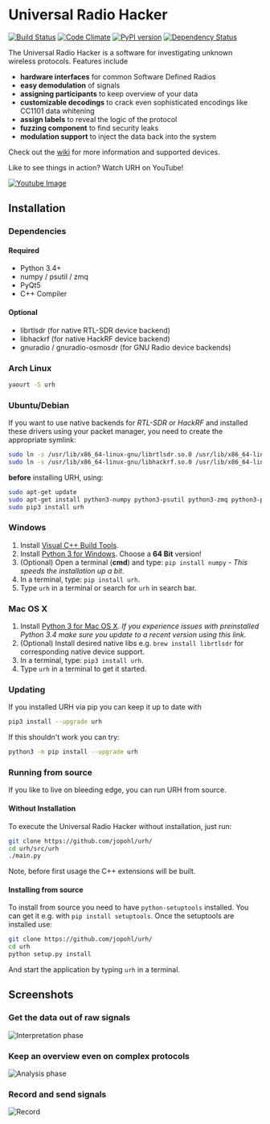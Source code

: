 # Universal Radio Hacker
[![Build Status](https://travis-ci.org/jopohl/urh.svg?branch=master)](https://travis-ci.org/jopohl/urh) [![Code Climate](https://codeclimate.com/github/jopohl/urh/badges/gpa.svg)](https://codeclimate.com/github/jopohl/urh) [![PyPI version](https://badge.fury.io/py/urh.svg)](https://pypi.python.org/pypi/urh) [![Dependency Status](https://gemnasium.com/badges/github.com/jopohl/urh.svg)](https://gemnasium.com/github.com/jopohl/urh)

The Universal Radio Hacker is a software for investigating unknown wireless protocols. Features include

* __hardware interfaces__ for common Software Defined Radios
* __easy demodulation__ of signals
* __assigning participants__ to keep overview of your data
* __customizable decodings__ to crack even sophisticated encodings like CC1101 data whitening
* __assign labels__ to reveal the logic of the protocol
* __fuzzing component__ to find security leaks
* __modulation support__ to inject the data back into the system

Check out the [wiki](https://github.com/jopohl/urh/wiki) for more information and supported devices.

Like to see things in action? Watch URH on YouTube!

[![Youtube Image](http://i.imgur.com/5HGzP2T.png)](https://www.youtube.com/watch?v=kuubkTDAxwA)

## Installation
### Dependencies
#### Required
- Python 3.4+
- numpy / psutil / zmq
- PyQt5
- C++ Compiler

#### Optional
- librtlsdr (for native RTL-SDR device backend)
- libhackrf (for native HackRF device backend)
- gnuradio / gnuradio-osmosdr (for GNU Radio device backends) 

### Arch Linux
```bash
yaourt -S urh
```

### Ubuntu/Debian
If you want to use native backends for _RTL-SDR_ or _HackRF_ and installed these drivers using your packet manager, 
you need to create the appropriate symlink:
```bash
sudo ln -s /usr/lib/x86_64-linux-gnu/librtlsdr.so.0 /usr/lib/x86_64-linux-gnu/librtlsdr.so
sudo ln -s /usr/lib/x86_64-linux-gnu/libhackrf.so.0 /usr/lib/x86_64-linux-gnu/libhackrf.so
```

__before__ installing URH, using:

```bash
sudo apt-get update
sudo apt-get install python3-numpy python3-psutil python3-zmq python3-pyqt5 g++ libpython3-dev python3-pip
sudo pip3 install urh
```



### Windows
1. Install [Visual C++ Build Tools](http://landinghub.visualstudio.com/visual-cpp-build-tools).
2. Install [Python 3 for Windows](https://www.python.org/downloads/windows/). Choose a __64 Bit__ version!
3. (Optional) Open a terminal (__cmd__) and type: ``` pip install numpy ``` - _This speeds the installation up a bit._
4. In a terminal, type: ``` pip install urh ```.
5. Type ``` urh ``` in a terminal or search for ``` urh ``` in search bar.

### Mac OS X
1. Install [Python 3 for Mac OS X](https://www.python.org/downloads/mac-osx/). _If you experience issues with preinstalled Python 3.4 make sure you update to a recent version using this link._
2. (Optional) Install desired native libs e.g. ``` brew install librtlsdr ``` for 
corresponding native device support.
3. In a terminal, type: ``` pip3 install urh ```.
4. Type ``` urh ``` in a terminal to get it started.

### Updating
If you installed URH via pip you can keep it up to date with
```bash
pip3 install --upgrade urh
```
If this shouldn't work you can try:
```bash
python3 -m pip install --upgrade urh
```

### Running from source
If you like to live on bleeding edge, you can run URH from source.

#### Without Installation
To execute the Universal Radio Hacker without installation, just run:
```bash
git clone https://github.com/jopohl/urh/
cd urh/src/urh
./main.py
```

Note, before first usage the C++ extensions will be built.

#### Installing from source
To install from source you need to have ``` python-setuptools ``` installed. You can get it e.g. with ``` pip install setuptools ```. 
Once the setuptools are installed use: 
```bash
git clone https://github.com/jopohl/urh/
cd urh
python setup.py install
```

And start the application by typing ``` urh ``` in a terminal.



## Screenshots
### Get the data out of raw signals
![Interpretation phase](http://i.imgur.com/Wy17Zv3.png)


### Keep an overview even on complex protocols
 ![Analysis phase](http://i.imgur.com/ubAL3pE.png)

### Record and send signals
 ![Record](http://i.imgur.com/BfQpg23.png)
